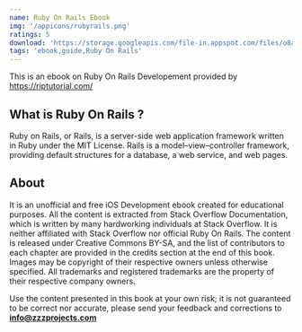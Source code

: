 ```yaml
---
name: Ruby On Rails Ebook
img: '/appicons/rubyrails.png'
ratings: 5
download: 'https://storage.googleapis.com/file-in.appspot.com/files/o8aWeZl2XU.zip'
tags: 'ebook,guide,Ruby On Rails'
---
```


This is an ebook on Ruby On Rails Developement provided by <a href="https://riptutorial.com/" >https://riptutorial.com/</a>

## What is Ruby On Rails ?

Ruby on Rails, or Rails, is a server-side web application framework written in Ruby under the MIT License. Rails is a model–view–controller framework, providing default structures for a database, a web service, and web pages.

## About

It is an unofficial and free iOS Development ebook created for educational purposes. All the content is
extracted from Stack Overflow Documentation, which is written by many hardworking individuals at
Stack Overflow. It is neither affiliated with Stack Overflow nor official Ruby On Rails.
The content is released under Creative Commons BY-SA, and the list of contributors to each
chapter are provided in the credits section at the end of this book. Images may be copyright of
their respective owners unless otherwise specified. All trademarks and registered trademarks are
the property of their respective company owners.

Use the content presented in this book at your own risk; it is not guaranteed to be correct nor
accurate, please send your feedback and corrections to **info@zzzprojects.com**
